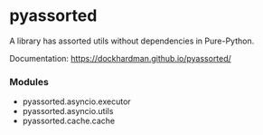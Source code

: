 # pyassorted #

A library has assorted utils without dependencies in Pure-Python.

Documentation: https://dockhardman.github.io/pyassorted/

### Modules ###
- pyassorted.asyncio.executor
- pyassorted.asyncio.utils
- pyassorted.cache.cache
